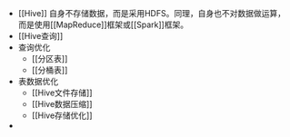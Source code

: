 - [[Hive]] 自身不存储数据，而是采用HDFS。同理，自身也不对数据做运算，而是使用[[MapReduce]]框架或[[Spark]]框架。
- [[Hive查询]]
- 查询优化
	- [[分区表]]
	- [[分桶表]]
- 表数据优化
	- [[Hive文件存储]]
	- [[Hive数据压缩]]
	- [[Hive存储优化]]
-